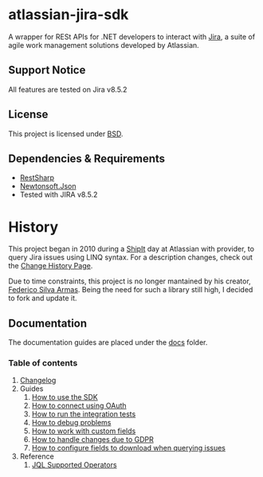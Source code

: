 # atlassian-jira-sdk

A wrapper for RESt APIs for .NET developers to interact with [Jira](http://www.atlassian.com/software/jira), a suite of agile work management solutions developed by Atlassian.

## Support Notice

All features are tested on Jira v8.5.2

## License

This project is licensed under  [BSD](/LICENSE.md).

## Dependencies & Requirements

- [RestSharp](https://www.nuget.org/packages/RestSharp)
- [Newtonsoft.Json](https://www.nuget.org/packages/Newtonsoft.Json)
- Tested with JIRA v8.5.2

# History

This project began in 2010 during a [ShipIt](https://www.atlassian.com/company/shipit) day at Atlassian with provider,
to query Jira issues using LINQ syntax. For a description changes, check out the [Change History Page](/docs/change-history.md).

Due to time constraints, this project is no longer mantained by his creator, [Federico Silva Armas](https://bitbucket.org/farmas/).
Being the need for such a library still high, I decided to fork and update it.

## Documentation

The documentation guides are placed under the [docs](/docs) folder.

### Table of contents

1. [Changelog](CHANGELOG.md)
2. Guides
    1. [How to use the SDK](/docs/how-to-use-the-sdk.md)
    2. [How to connect using OAuth](/docs/how-to-connect-using-oauth.md)
    3. [How to run the integration tests](/docs/how-to-run-the-integration-tests.md)
    4. [How to debug problems](/docs/how-to-debug-problems.md)
    5. [How to work with custom fields](/docs/how-to-use-custom-fields.md)
    6. [How to handle changes due to GDPR](/docs/how-to-handle-gdpr-changes.md)
    7. [How to configure fields to download when querying issues](how-to-configure-issue-fields-to-fetch.md)
3. Reference
    1. [JQL Supported Operators](/docs/reference-jql.md)
